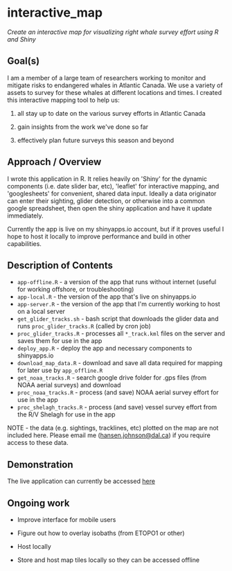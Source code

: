 # interactive_map
*Create an interactive map for visualizing right whale survey effort using R and Shiny*

## Goal(s)

I am a member of a large team of researchers working to monitor and mitigate risks to endangered whales in Atlantic Canada. We use a variety of assets to survey for these whales at different locations and times. I created this interactive mapping tool to help us:

1. all stay up to date on the various survey efforts in Atlantic Canada  

2. gain insights from the work we've done so far  

3. effectively plan future surveys this season and beyond  

## Approach / Overview

I wrote this application in R. It relies heavily on 'Shiny' for the dynamic components (i.e. date slider bar, etc), 'leaflet' for interactive mapping, and 'googlesheets' for convenient, shared data input. Ideally a data originator can enter their sighting, glider detection, or otherwise into a common google spreadsheet, then open the shiny application and have it update immediately.

Currently the app is live on my shinyapps.io account, but if it proves useful I hope to host it locally to improve performance and build in other capabilities.

## Description of Contents

* `app-offline.R` - a version of the app that runs without internet (useful for working offshore, or troubleshooting)
* `app-local.R` - the version of the app that's live on shinyapps.io  
* `app-server.R` - the version of the app that I'm currently working to host on a local server
* `get_glider_tracks.sh` - bash script that downloads the glider data and runs `proc_glider_tracks.R` (called by cron job)  
* `proc_glider_tracks.R` - processes all `*_track.kml` files on the server and saves them for use in the app
* `deploy_app.R` - deploy the app and necessary components to shinyapps.io
* `download_map_data.R` - download and save all data required for mapping for later use by `app_offline.R`
* `get_noaa_tracks.R` - search google drive folder for .gps files (from NOAA aerial surveys) and download
* `proc_noaa_tracks.R` - process (and save) NOAA aerial survey effort for use in the app
* `proc_shelagh_tracks.R` - process (and save) vessel survey effort from the R/V Shelagh for use in the app

NOTE - the data (e.g. sightings, tracklines, etc) plotted on the map are not included here. Please email me (hansen.johnson@dal.ca) if you require access to these data.

## Demonstration

The live application can currently be accessed [here](https://hansenjohnson.shinyapps.io/2017_right_whale_map/)

## Ongoing work

* Improve interface for mobile users  

* Figure out how to overlay isobaths (from ETOPO1 or other)  

* Host locally  

* Store and host map tiles locally so they can be accessed offline  
